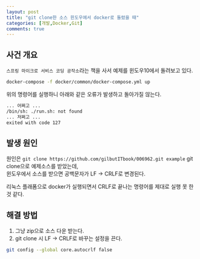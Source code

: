 ```yaml
---
layout: post
title: "git clone한 소스 윈도우에서 docker로 돌렸을 때"
categories: [개발,Docker,Git]
comments: true
---
```

## 사건 개요

`스프링 마이크로 서비스 코딩 공작소`라는 책을 사서 예제를 윈도우10에서 돌려보고 있다.

```bash
docker-compose -f docker/common/docker-compose.yml up
```

위의  명령어를 실행하니 아래와 같은 오류가 발생하고 돌아가질 않는다.

```bash
... 어쩌고 ...
/bin/sh: ./run.sh: not found
... 저쩌고 ...
exited with code 127
```

## 발생 원인

원인은 `git clone https://github.com/gilbutITbook/006962.git example` git clone으로 예제소스를 받았는데,  
윈도우에서 소스를 받으면 공백문자가 LF -> CRLF로 변경된다.

리눅스 플래폼으로 docker가 실행되면서 CRLF로 끝나는 명령어를 제대로 실행 못 한 것 같다.

## 해결 방법

1. 그냥 zip으로 소스 다운 받는다.
2. git clone 시 LF -> CRLF로 바꾸는 설정을 끈다.

``` bash
git config --global core.autocrlf false
```
